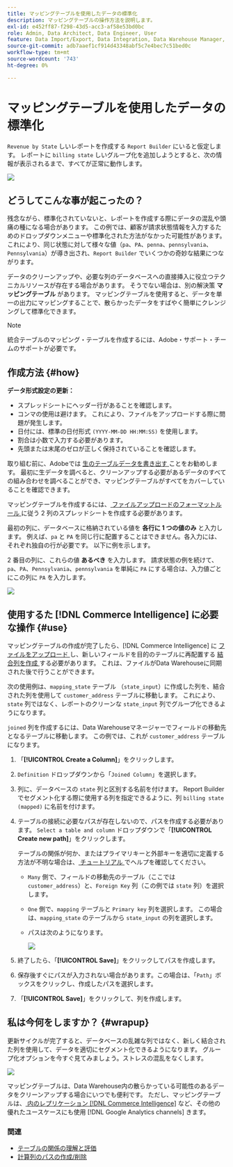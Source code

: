 ```yaml
---
title: マッピングテーブルを使用したデータの標準化
description: マッピングテーブルの操作方法を説明します。
exl-id: e452ff87-f298-43d5-acc3-af58e53bd0bc
role: Admin, Data Architect, Data Engineer, User
feature: Data Import/Export, Data Integration, Data Warehouse Manager, Commerce Tables
source-git-commit: adb7aaef1cf914d43348abf5c7e4bec7c51bed0c
workflow-type: tm+mt
source-wordcount: '743'
ht-degree: 0%

---
```


# マッピングテーブルを使用したデータの標準化

`Revenue by State` しいレポートを作成する `Report Builder` にいると仮定します。 レポートに `billing state` しいグループ化を追加しようとすると、次の情報が表示されるまで、すべてが正常に動作します。

![](../../assets/Messy_State_Segments.png)

## どうしてこんな事が起こったの？

残念ながら、標準化されていないと、レポートを作成する際にデータの混乱や頭痛の種になる場合があります。 この例では、顧客が請求状態情報を入力するためのドロップダウンメニューや標準化された方法がなかった可能性があります。 これにより、同じ状態に対して様々な値（`pa`、`PA`、`penna`、`pennsylvania`、`Pennsylvania`）が導き出され、`Report Builder` でいくつかの奇妙な結果につながります。

データのクリーンアップや、必要な列のデータベースへの直接挿入に役立つテクニカルリソースが存在する場合があります。 そうでない場合は、別の解決策 **マッピングテーブル** があります。 マッピングテーブルを使用すると、データを単一の出力にマッピングすることで、散らかったデータをすばやく簡単にクレンジングして標準化できます。

>[!NOTE]
>
>統合テーブルのマッピング・テーブルを作成するには、Adobe・サポート・チームのサポートが必要です。

## 作成方法 {#how}

**データ形式設定の更新：**

* スプレッドシートにヘッダー行があることを確認します。
* コンマの使用は避けます。 これにより、ファイルをアップロードする際に問題が発生します。
* 日付には、標準の日付形式 `(YYYY-MM-DD HH:MM:SS)` を使用します。
* 割合は小数で入力する必要があります。
* 先頭または末尾のゼロが正しく保持されていることを確認します。

取り組む前に、Adobeでは [ 生のテーブルデータを書き出す ](../../tutorials/export-raw-data.md) ことをお勧めします。 最初に生データを調べると、クリーンアップする必要があるデータのすべての組み合わせを調べることができ、マッピングテーブルがすべてをカバーしていることを確認できます。

マッピングテーブルを作成するには、[ ファイルアップロードのフォーマットルール ](../../data-analyst/importing-data/connecting-data/using-file-uploader.md) に従う 2 列のスプレッドシートを作成する必要があります。

最初の列に、データベースに格納されている値を **各行に 1 つの値のみ** と入力します。 例えば、`pa` と `PA` を同じ行に配置することはできません。各入力には、それぞれ独自の行が必要です。 以下に例を示します。

2 番目の列に、これらの値 **あるべき** を入力します。 請求状態の例を続けて、`pa`、`PA`、`Pennsylvania`、`pennsylvania` を単純に `PA` にする場合は、入力値ごとにこの列に `PA` を入力します。

![](../../assets/Mapping_table_examples.jpg)

## 使用するた [!DNL Commerce Intelligence] に必要な操作 {#use}

マッピングテーブルの作成が完了したら、[!DNL Commerce Intelligence] に [ ファイルをアップロード ](../../data-analyst/importing-data/connecting-data/using-file-uploader.md) し、新しいフィールドを目的のテーブルに再配置する [ 結合列を作成 ](../../data-analyst/data-warehouse-mgr/calc-column-types.md) する必要があります。 これは、ファイルがData Warehouseに同期された後で行うことができます。

次の使用例は、`mapping_state` テーブル （`state_input`）に作成した列を、結合された列を使用して `customer_address` テーブルに移動します。 これにより、`state` 列ではなく、レポートのクリーンな `state_input` 列でグループ化できるようになります。

`joined` 列を作成するには、Data Warehouseマネージャーでフィールドの移動先となるテーブルに移動します。 この例では、これが `customer_address` テーブルになります。

1. 「**[!UICONTROL Create a Column]**」をクリックします。
1. `Definition` ドロップダウンから「`Joined Column`」を選択します。
1. 列に、データベースの `state` 列と区別する名前を付けます。 Report Builder でセグメント化する際に使用する列を指定できるように、列 `billing state (mapped)` に名前を付けます。
1. テーブルの接続に必要なパスが存在しないので、パスを作成する必要があります。 `Select a table and column` ドロップダウンで「**[!UICONTROL Create new path]**」をクリックします。

   テーブルの関係が何か、またはプライマリキーと外部キーを適切に定義する方法が不明な場合は、[ チュートリアル ](../../data-analyst/data-warehouse-mgr/create-paths-calc-columns.md) でヘルプを確認してください。

   * `Many` 側で、フィールドの移動先のテーブル（ここでは `customer_address`）と、`Foreign Key` 列（この例では `state` 列）を選択します。
   * `One` 側で、`mapping` テーブルと `Primary key` 列を選択します。 この場合は、`mapping_state` のテーブルから `state_input` の列を選択します。
   * パスは次のようになります。

     ![](../../assets/State_Mapping_Path.png)

1. 終了したら、「**[!UICONTROL Save]**」をクリックしてパスを作成します。
1. 保存後すぐにパスが入力されない場合があります。この場合は、「`Path`」ボックスをクリックし、作成したパスを選択します。
1. 「**[!UICONTROL Save]**」をクリックして、列を作成します。

## 私は今何をしますか？ {#wrapup}

更新サイクルが完了すると、データベースの乱雑な列ではなく、新しく結合された列を使用して、データを適切にセグメント化できるようになります。 グループ化オプションを今すぐ見てみましょう。ストレスの混乱をなくします。

![](../../assets/Clean_State_Segments.png)

マッピングテーブルは、Data Warehouse内の散らかっている可能性のあるデータをクリーンアップする場合にいつでも便利です。 ただし、マッピングテーブルは、[ 内のレプリケーション  [!DNL Commerce Intelligence]](../data-warehouse-mgr/rep-google-analytics-channels.md) など、その他の優れたユースケースにも使用  [!DNL Google Analytics channels]  きます。

### 関連

* [テーブルの関係の理解と評価](../data-warehouse-mgr/table-relationships.md)
* [計算列のパスの作成/削除](../data-warehouse-mgr/create-paths-calc-columns.md)
